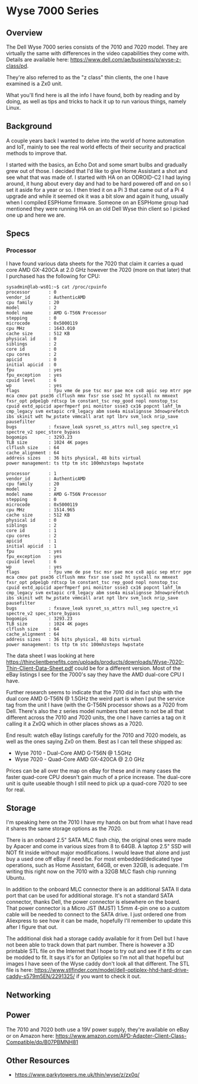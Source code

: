 # Wyse 7000 Series

## Overview

The Dell Wyse 7000 series consists of the 7010 and 7020 model. They are virtually the same with differences in the video capabilities they come with. Details are available here: https://www.dell.com/ae/business/p/wyse-z-class/pd.

They're also referred to as the "z class" thin clients, the one I have examined is a Zx0 unit.

What you'll find here is all the info I have found, both by reading and by doing, as well as tips and tricks to hack it up to run various things, namely Linux.

## Background

A couple years back I wanted to delve into the world of home automation and IoT, mainly to see the real world effects of their security and practical methods to improve that.

I started with the basics, an Echo Dot and some smart bulbs and gradually grew out of those. I decided that I'd like to give Home Assistant a shot and see what that was made of. I started with HA on an ODROID-C2 I had laying around, it hung about every day and had to be hard powered off and on so I set it aside for a year or so. I then tried it on a Pi 3 that came out of a Pi 4 upgrade and while it seemed ok it was a bit slow and again it hung, usually when I compiled ESPHome firmware. Someone on an ESPHome group had mentioned they were running HA on an old Dell Wyse thin client so I picked one up and here we are.

## Specs

### Processor

I have found various data sheets for the 7020 that claim it carries a quad core AMD GX-420CA at 2.0 GHz however the 7020 (more on that later) that I purchased has the following for CPU:

```
sysadmin@lab-ws01:~$ cat /proc/cpuinfo
processor       : 0
vendor_id       : AuthenticAMD
cpu family      : 20
model           : 2
model name      : AMD G-T56N Processor
stepping        : 0
microcode       : 0x5000119
cpu MHz         : 1643.010
cache size      : 512 KB
physical id     : 0
siblings        : 2
core id         : 0
cpu cores       : 2
apicid          : 0
initial apicid  : 0
fpu             : yes
fpu_exception   : yes
cpuid level     : 6
wp              : yes
flags           : fpu vme de pse tsc msr pae mce cx8 apic sep mtrr pge mca cmov pat pse36 clflush mmx fxsr sse sse2 ht syscall nx mmxext fxsr_opt pdpe1gb rdtscp lm constant_tsc rep_good nopl nonstop_tsc cpuid extd_apicid aperfmperf pni monitor ssse3 cx16 popcnt lahf_lm cmp_legacy svm extapic cr8_legacy abm sse4a misalignsse 3dnowprefetch ibs skinit wdt hw_pstate vmmcall arat npt lbrv svm_lock nrip_save pausefilter
bugs            : fxsave_leak sysret_ss_attrs null_seg spectre_v1 spectre_v2 spec_store_bypass
bogomips        : 3293.23
TLB size        : 1024 4K pages
clflush size    : 64
cache_alignment : 64
address sizes   : 36 bits physical, 48 bits virtual
power management: ts ttp tm stc 100mhzsteps hwpstate

processor       : 1
vendor_id       : AuthenticAMD
cpu family      : 20
model           : 2
model name      : AMD G-T56N Processor
stepping        : 0
microcode       : 0x5000119
cpu MHz         : 1514.965
cache size      : 512 KB
physical id     : 0
siblings        : 2
core id         : 1
cpu cores       : 2
apicid          : 1
initial apicid  : 1
fpu             : yes
fpu_exception   : yes
cpuid level     : 6
wp              : yes
flags           : fpu vme de pse tsc msr pae mce cx8 apic sep mtrr pge mca cmov pat pse36 clflush mmx fxsr sse sse2 ht syscall nx mmxext fxsr_opt pdpe1gb rdtscp lm constant_tsc rep_good nopl nonstop_tsc cpuid extd_apicid aperfmperf pni monitor ssse3 cx16 popcnt lahf_lm cmp_legacy svm extapic cr8_legacy abm sse4a misalignsse 3dnowprefetch ibs skinit wdt hw_pstate vmmcall arat npt lbrv svm_lock nrip_save pausefilter
bugs            : fxsave_leak sysret_ss_attrs null_seg spectre_v1 spectre_v2 spec_store_bypass
bogomips        : 3293.23
TLB size        : 1024 4K pages
clflush size    : 64
cache_alignment : 64
address sizes   : 36 bits physical, 48 bits virtual
power management: ts ttp tm stc 100mhzsteps hwpstate
```

The data sheet I was looking at here https://thinclientbenefits.com/uploads/products/downloads/Wyse-7020-Thin-Client-Data-Sheet.pdf could be for a different version. Most of the eBay listings I see for the 7000's say they have the AMD dual-core CPU I have.

Further research seems to indicate that the 7010 did in fact ship with the dual core AMD G-T56N @ 1.5GHz the weird part is when I put the service tag from the unit I have (with the G-T56N processor shows as a 7020 from Dell. There's also the z series model numbers that seem to not be all that different across the 7010 and 7020 units, the one I have carries a tag on it calling it a Zx0Q which in other places shows as a 7020.

End result: watch eBay listings carefully for the 7010 and 7020 models, as well as the ones saying Zx0 on them. Best as I can tell these shipped as:

* Wyse 7010 - Dual-Core AMD G-T56N @ 1.5GHz
* Wyse 7020 - Quad-Core AMD GX-420CA @ 2.0 GHz

Prices can be all over the map on eBay for these and in many cases the faster quad-core CPU doesn't gain much of a price increase. The dual-core unit is quite useable though I still need to pick up a quad-core 7020 to see for real.

## Storage

I'm speaking here on the 7010 I have my hands on but from what I have read it shares the same storage options as the 7020.

There is an onboard 2.5" SATA MLC flash chip, the original ones were made by Apacer and come in various sizes from 8 to 64GB. A laptop 2.5" SSD will NOT fit inside without major modifications. I would leave that alone and just buy a used one off eBay if need be. For most embedded/dedicated type operations, such as Home Assistant, 64GB, or even 32GB, is adequate. I'm writing this right now on the 7010 with a 32GB MLC flash chip running Ubuntu.

In addition to the onboard MLC connector there is an additional SATA II data port that can be used for additional storage. It's not a standard SATA connector, thanks Dell, the power connector is elsewhere on the board. That power connector is a Micro JST (MJST) 1.5mm 4-pin one so a custom cable will be needed to connect to the SATA drive. I just ordered one from Aliexpress to see how it can be made, hopefully I'll remember to update this after I figure that out.

The additional disk had a storage caddy available for it from Dell but I have not been able to track down that part number. There is however a 3D printable STL file on the Internet that I hope to try out and see if it fits or can be modded to fit. It says it's for an Optiplex so I'm not all that hopeful but images I have seen of the Wyse caddy don't look all that different. The STL file is here: https://www.stlfinder.com/model/dell-optiplex-hhd-hard-drive-caddy-s579m5EN/2291325/ if you want to check it out.

## Networking

## Power

The 7010 and 7020 both use a 19V power supply, they're available on eBay or on Amazon here: https://www.amazon.com/APD-Adapter-Client-Class-Compatible/dp/B07PBMNH81


## Other Resources

* https://www.parkytowers.me.uk/thin/wyse/z/zx0q/
